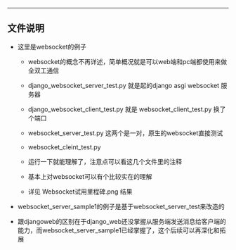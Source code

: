 



--------------------------
文件说明
--------------------------

- 这里是websocket的例子
	- websocket的概念不再详述，简单概况就是可以web端和pc端都使用来做全双工通信
	- django_websocket_server_test.py 就是起的django asgi websocket 服务器
	- django_websocket_client_test.py 就是 websocket_client_test.py 换了个端口

	- websocket_server_test.py 这两个是一对，原生的websocket直接测试
	- websocket_cleint_test.py 
	
	- 运行一下就能理解了，注意点可以看这几个文件里的注释
	- 基本上对websocket可以有个比较实在的理解

	- 详见 Websocket试用里程碑.png 结果


- websocket_server_sample1的例子是基于websocket_server_test来改造的
- 跟djangoweb的区别在于django_web还没掌握从服务端发送消息给客户端的能力，而websocket_server_sample1已经掌握了，这个后续可以再深化和拓展